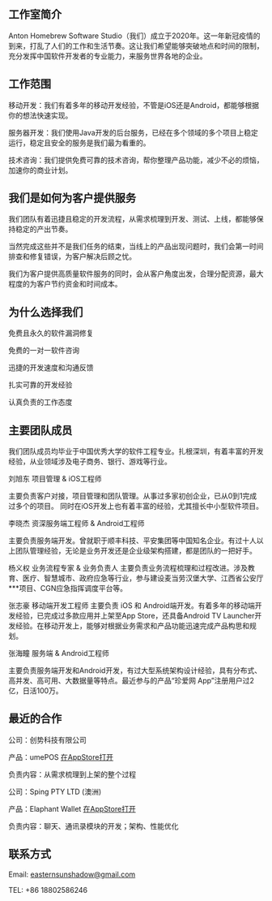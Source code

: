 ## 工作室简介

Anton Homebrew Software Studio（我们）成立于2020年。这一年新冠疫情的到来，打乱了人们的工作和生活节奏。这让我们希望能够突破地点和时间的限制，充分发挥中国软件开发者的专业能力，来服务世界各地的企业。

## 工作范围

移动开发：我们有着多年的移动开发经验，不管是iOS还是Android，都能够根据你的想法快速实现。

服务器开发：我们使用Java开发的后台服务，已经在多个领域的多个项目上稳定运行，稳定且安全的服务是我们最为看重的。

技术咨询：我们提供免费可靠的技术咨询，帮你整理产品功能，减少不必的烦恼，加速你的商业计划。

## 我们是如何为客户提供服务

我们团队有着迅捷且稳定的开发流程，从需求梳理到开发、测试、上线，都能够保持稳定的产出节奏。

当然完成这些并不是我们任务的结束，当线上的产品出现问题时，我们会第一时间排查和修复错误，为客户解决后顾之忧。

我们为客户提供高质量软件服务的同时，会从客户⻆度出发，合理分配资源，最大程度的为客户节约资金和时间成本。

## 为什么选择我们

免费且永久的软件漏洞修复

免费的一对一软件咨询

迅捷的开发速度和沟通反馈

扎实可靠的开发经验

认真负责的工作态度

## 主要团队成员

我们团队成员均毕业于中国优秀大学的软件工程专业。扎根深圳，有着丰富的开发经验，从业领域涉及电子商务、银行、游戏等行业。



刘旭东 项目管理 & iOS工程师

主要负责客户对接，项目管理和团队管理。从事过多家初创企业，已从0到1完成过多个的项目。 同时在iOS开发上也有着丰富的经验，尤其擅长中小型软件项目。

李晓杰 资深服务端工程师 & Android工程师

主要负责服务端开发。曾就职于顺丰科技、平安集团等中国知名企业。有过十人以上团队管理经验，无论是业务开发还是企业级架构搭建，都是团队的一把好手。

杨义权  业务流程专家 & 业务负责人
主要负责业务流程梳理和过程改进。涉及教育、医疗、智慧城市、政府应急等行业，参与建设麦当劳汉堡大学、江西省公安厅***项目、CGN应急指挥调度平台等。

张志豪 移动端开发工程师
主要负责 iOS 和 Android端开发。有着多年的移动端开发经验，已完成过多款应用并上架至App Store，还具备Android TV Launcher开发经验。在移动开发上，能够对根据业务需求和产品功能迅速完成产品构思和规划。



张海瞳 服务端 & Android工程师

主要负责服务端开发和Android开发，有过大型系统架构设计经验，具有分布式、高并发、高可用、大数据量等特点。最近参与的产品“珍爱网 App”注册用户过2亿，日活100万。

## 最近的合作

公司：创势科技有限公司

产品：umePOS [在AppStore打开](https://apps.apple.com/us/app/umepos/id1510280863#?platform=iphone)

负责内容：从需求梳理到上架的整个过程



公司：Sping PTY LTD (澳洲)

产品：Elaphant Wallet [在AppStore打开](https://apps.apple.com/us/app/elaphant-btc-eth-ela-wallet/id1533611733)

负责内容：聊天、通讯录模块的开发；架构、性能优化

## 联系方式

Email: easternsunshadow@gmail.com 

TEL: +86 18802586246

